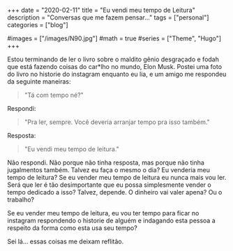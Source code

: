 +++
date = "2020-02-11"
title = "Eu vendi meu tempo de Leitura"
description = "Conversas que me fazem pensar..."
tags = ["personal"]
categories = ["blog"]

#images = ["/images/N90.jpg"]
#math = true
#series = ["Theme", "Hugo"]
+++

Estou terminando de ler o livro sobre o maldito gênio desgraçado e fodah que está fazendo coisas do car*lho no mundo, Elon Musk. Postei uma foto do livro no historie do instagram enquanto eu lia, e um amigo me respondeu da seguinte maneiras:

> "Tá com tempo né?"

Respondi:

> "Pra ler, sempre. Você deveria arranjar tempo pra isso também."

Resposta:

> "Eu vendi meu tempo de leitura."

Não respondi. Não porque não tinha resposta, mas porque não tinha jugalmentos também. Talvez eu faça o mesmo o dia? Eu venderia meu tempo de leitura? Se eu vender meu tempo de leitura eu nunca mais vou ler. Será que ler é tão desimportante que eu possa simplesmente vender o tempo dedicado a isso? Talvez, depende. O dinheiro vai valer apena? Ou o trabalho?

Se eu vender meu tempo de leitura, eu vou ter tempo para ficar no instagram respondendo o historie de alguém e indagando esta pessoa a respeito da forma como esta usa seu tempo?

Sei lá... essas coisas me deixam reflitão.

